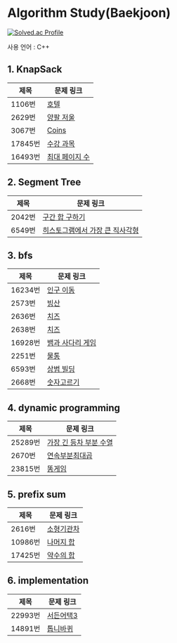 # Algorithm Study(Baekjoon)

[![Solved.ac Profile](http://mazassumnida.wtf/api/generate_badge?boj=yepp0112)](https://solved.ac/yepp0112)<br/>

사용 언어 : C++

## **1. KnapSack**

|제목|문제 링크|
|------|---|
|1106번|[호텔](https://www.acmicpc.net/problem/1106)|
|2629번|[양팔 저울](https://www.acmicpc.net/problem/2629)|
|3067번|[Coins](https://www.acmicpc.net/problem/3067)|
|17845번|[수강 과목](https://www.acmicpc.net/problem/17845)|
|16493번|[최대 페이지 수](https://www.acmicpc.net/problem/16493)|

## **2. Segment Tree**

|제목|문제 링크|
|------|---|
|2042번|[구간 합 구하기](https://www.acmicpc.net/problem/2042)|
|6549번|[히스토그램에서 가장 큰 직사각형](https://www.acmicpc.net/problem/6549)|

## **3. bfs**

|제목|문제 링크|
|------|---|
|16234번|[인구 이동](https://www.acmicpc.net/problem/16234)|
|2573번|[빙산](https://www.acmicpc.net/problem/2573)|
|2636번|[치즈](https://www.acmicpc.net/problem/2636)|
|2638번|[치즈](https://www.acmicpc.net/problem/2638)|
|16928번|[뱀과 사다리 게임](https://www.acmicpc.net/problem/16928)|
|2251번|[물통](https://www.acmicpc.net/problem/2251)|
|6593번|[상범 빌딩](https://www.acmicpc.net/problem/6593)|
|2668번|[숫자고르기](https://www.acmicpc.net/problem/2668)|

## **4. dynamic programming**

|제목|문제 링크|
|------|---|
|25289번|[가장 긴 등차 부분 수열](https://www.acmicpc.net/problem/25289)|
|2670번|[연속부분최대곱](https://www.acmicpc.net/problem/2670)|
|23815번|[똥게임](https://www.acmicpc.net/problem/23815)|

## **5. prefix sum**

|제목|문제 링크|
|------|---|
|2616번|[소형기관차](https://www.acmicpc.net/problem/2616)|
|10986번|[나머지 합](https://www.acmicpc.net/problem/10986)|
|17425번|[약수의 합](https://www.acmicpc.net/problem/17425)|

## **6. implementation**

|제목|문제 링크|
|------|---|
|22993번|[서든어택3](https://www.acmicpc.net/problem/22993)|
|14891번|[톱니바퀴](https://www.acmicpc.net/problem/14891)|

